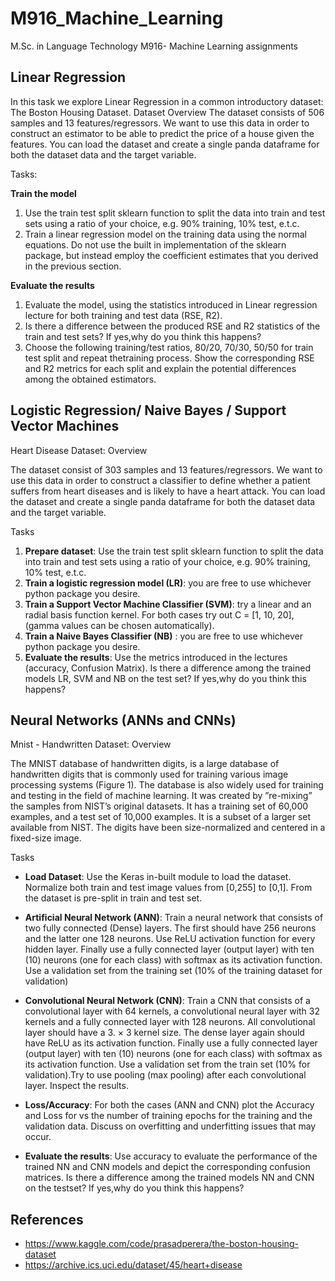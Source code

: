 # M916_Machine_Learning
M.Sc. in Language Technology M916- Machine Learning assignments

## Linear Regression
In this task we explore Linear Regression in a common introductory dataset: The Boston Housing Dataset.
Dataset Overview
The dataset consists of 506 samples and 13 features/regressors. We want to use this data in order to
construct an estimator to be able to predict the price of a house given the features. You can load the
dataset and create a single panda dataframe for both the dataset data and the target variable.

Tasks:

**Train the model**
1. Use the train test split sklearn function to split the data into train and test sets using a ratio of
your choice, e.g. 90% training, 10% test, e.t.c.
2. Train a linear regression model on the training data using the normal equations. Do not use the
built in implementation of the sklearn package, but instead employ the coefficient estimates that
you derived in the previous section.

**Evaluate the results**
1. Evaluate the model, using the statistics introduced in Linear regression lecture for both training
and test data (RSE, R2).
2. Is there a difference between the produced RSE and R2 statistics of the train and test sets? If yes,why do you think this happens?
3. Choose the following training/test ratios, 80/20, 70/30, 50/50 for train test split and repeat thetraining process. Show the corresponding RSE and R2 metrics for each split and explain the potential differences among the obtained estimators.
## Logistic Regression/ Naive Bayes / Support Vector Machines
Heart Disease Dataset: Overview

The dataset consist of 303 samples and 13 features/regressors. We want to use this data in order to
construct a classifier to define whether a patient suffers from heart diseases and is likely to have a
heart attack. You can load the dataset and create a single panda dataframe for both the dataset data
and the target variable.

Tasks
1. **Prepare dataset**: Use the train test split sklearn function to split the data into train and
test sets using a ratio of your choice, e.g. 90% training, 10% test, e.t.c.
2. **Train a logistic regression model (LR)**: you are free to use whichever python package
you desire.
3. **Train a Support Vector Machine Classifier (SVM)**: try a linear and an radial basis
function kernel. For both cases try out C = [1, 10, 20], (gamma values can be chosen automatically).
4. **Train a Naive Bayes Classifier (NB)** : you are free to use whichever python package you
desire.
5. **Evaluate the results**: Use the metrics introduced in the lectures (accuracy, Confusion
Matrix). Is there a difference among the trained models LR, SVM and NB on the test set? If yes,why
do you think this happens?

## Neural Networks (ANNs and CNNs)
Mnist - Handwritten Dataset: Overview

The MNIST database of handwritten digits, is a large database of handwritten digits that is commonly
used for training various image processing systems (Figure 1). The database is also widely used for
training and testing in the field of machine learning. It was created by ”re-mixing” the samples from
NIST’s original datasets. It has a training set of 60,000 examples, and a test set of 10,000 examples.
It is a subset of a larger set available from NIST. The digits have been size-normalized and centered
in a fixed-size image.

Tasks
- **Load Dataset**: Use the Keras in-built module to load the dataset. Normalize both train and
test image values from [0,255] to [0,1]. From the dataset is pre-split in train and test set.
- **Artificial Neural Network (ANN)**: Train a neural network that consists of two
fully connected (Dense) layers. The first should have 256 neurons and the latter one 128 neurons.
Use ReLU activation function for every hidden layer. Finally use a fully connected layer (output
layer) with ten (10) neurons (one for each class) with softmax as its activation function. Use a
validation set from the training set (10% of the training dataset for validation)

- **Convolutional Neural Network (CNN)**: Train a CNN that consists of a convolutional layer with 64 kernels, a convolutional neural layer with 32 kernels and a fully connected layer with 128 neurons. All convolutional layer should have a 3. × 3 kernel size. The dense layer again should have ReLU as its activation function. Finally use a fully connected layer (output layer) with ten (10) neurons (one for each class) with softmax as its activation function. Use a
validation set from the train set (10% for validation).Try to use pooling (max pooling) after each convolutional layer. Inspect the results.

- **Loss/Accuracy**: For both the cases (ANN and CNN) plot the Accuracy and Loss for
vs the number of training epochs for the training and the validation data. Discuss on overfitting
and underfitting issues that may occur.
- **Evaluate the results**: Use accuracy to evaluate the performance of the trained NN
and CNN models and depict the corresponding confusion matrices. Is there a difference among
the trained models NN and CNN on the testset? If yes,why do you think this happens?
## References
- https://www.kaggle.com/code/prasadperera/the-boston-housing-dataset
- https://archive.ics.uci.edu/dataset/45/heart+disease

